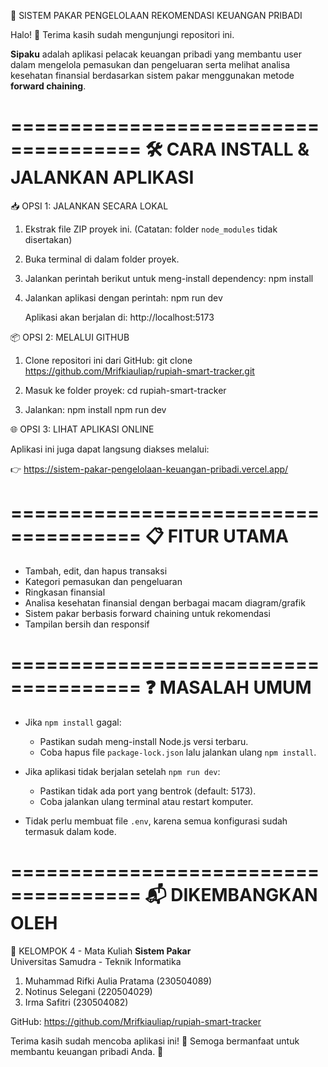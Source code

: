 📌 SISTEM PAKAR PENGELOLAAN REKOMENDASI KEUANGAN PRIBADI

Halo! 👋 Terima kasih sudah mengunjungi repositori ini.

**Sipaku** adalah aplikasi pelacak keuangan pribadi yang membantu user dalam mengelola pemasukan dan pengeluaran serta melihat analisa kesehatan finansial berdasarkan sistem pakar menggunakan metode **forward chaining**.

=====================================
🛠️ CARA INSTALL & JALANKAN APLIKASI
=====================================

📥 OPSI 1: JALANKAN SECARA LOKAL

1. Ekstrak file ZIP proyek ini.
   (Catatan: folder `node_modules` tidak disertakan)

2. Buka terminal di dalam folder proyek.

3. Jalankan perintah berikut untuk meng-install dependency:
   npm install

4. Jalankan aplikasi dengan perintah:
   npm run dev

   Aplikasi akan berjalan di:
   http://localhost:5173

📦 OPSI 2: MELALUI GITHUB

1. Clone repositori ini dari GitHub:
   git clone https://github.com/Mrifkiauliap/rupiah-smart-tracker.git

2. Masuk ke folder proyek:
   cd rupiah-smart-tracker

3. Jalankan:
   npm install
   npm run dev

🌐 OPSI 3: LIHAT APLIKASI ONLINE

Aplikasi ini juga dapat langsung diakses melalui:

👉 https://sistem-pakar-pengelolaan-keuangan-pribadi.vercel.app/

=====================================
📋 FITUR UTAMA
=====================================
- Tambah, edit, dan hapus transaksi
- Kategori pemasukan dan pengeluaran
- Ringkasan finansial
- Analisa kesehatan finansial dengan berbagai macam diagram/grafik
- Sistem pakar berbasis forward chaining untuk rekomendasi
- Tampilan bersih dan responsif

=====================================
❓ MASALAH UMUM
=====================================
- Jika `npm install` gagal:
  - Pastikan sudah meng-install Node.js versi terbaru.
  - Coba hapus file `package-lock.json` lalu jalankan ulang `npm install`.

- Jika aplikasi tidak berjalan setelah `npm run dev`:
  - Pastikan tidak ada port yang bentrok (default: 5173).
  - Coba jalankan ulang terminal atau restart komputer.

- Tidak perlu membuat file `.env`, karena semua konfigurasi sudah termasuk dalam kode.

=====================================
📬 DIKEMBANGKAN OLEH
=====================================
💼 KELOMPOK 4 - Mata Kuliah **Sistem Pakar**  
Universitas Samudra - Teknik Informatika

1. Muhammad Rifki Aulia Pratama  (230504089)  
2. Notinus Selegani              (220504029)  
3. Irma Safitri                  (230504082)

GitHub: https://github.com/Mrifkiauliap/rupiah-smart-tracker

Terima kasih sudah mencoba aplikasi ini! 💸
Semoga bermanfaat untuk membantu keuangan pribadi Anda. 🙌
